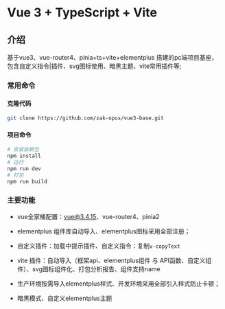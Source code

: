 # Vue 3 + TypeScript + Vite


## 介绍

基于vue3、vue-router4、pinia+ts+vite+elementplus 搭建的pc端项目基座，包含自定义指令|插件、svg图标使用、暗黑主题、vite常用插件等;

### 常用命令

#### 克隆代码

```bash
git clone https://github.com/zak-opus/vue3-base.git
```

#### 项目命令

```bash
# 安装依赖包
npm install
# 运行
npm run dev
# 打包
npm run build
```

### 主要功能

+ vue全家桶配置：vue@3.4.15、vue-router4、pinia2
+ elementplus 组件库自动导入、elementplus图标采用全部注册；

+ 自定义插件：加载中提示插件、自定义指令：复制`v-copyText`
+ vite 插件：自动导入（框架api、elementplus组件 与 API函数、自定义组件）、svg图标组件化、打包分析报告、组件支持name
+ 生产环境按需导入elementplus样式、开发环境采用全部引入样式防止卡顿；
+ 暗黑模式、自定义elementplus主题